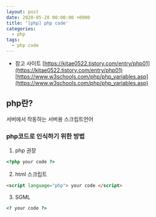 ```yaml
---
layout: post
date: 2020-05-28 00:00:00 +0900
title: '[php] php code'
categories:
  - php
tags:
  - php code
---
```


* 참고 사이트 [https://kitae0522.tistory.com/entry/php01](https://kitae0522.tistory.com/entry/php01)  
[https://www.w3schools.com/php/php_variables.asp](https://www.w3schools.com/php/php_variables.asp)


## php란?

서버에서 작동하는 서버용 스크립트언어

### php코드로 인식하기 위한 방법

1. php 권장

```php
<?php your code ?>
```

2. html 스크립트

```html
<script language="php"> your code </script>
```

3. SGML

```php
<? your code ?>
```
